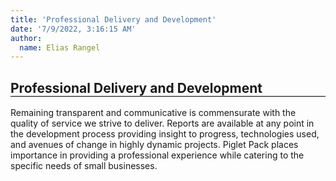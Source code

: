 ```yaml
---
title: 'Professional Delivery and Development'
date: '7/9/2022, 3:16:15 AM'
author:
  name: Elias Rangel
---
```


<h2 style="animation: fadeIn 5s; border-bottom:1px solid black;">Professional Delivery and Development</h2>

Remaining transparent and communicative is commensurate with the quality of service we strive to deliver. Reports are available at any point in the development process providing insight to progress, technologies used, and avenues of change in highly dynamic projects. Piglet Pack places importance in providing a professional experience while catering to the specific needs of small businesses.
